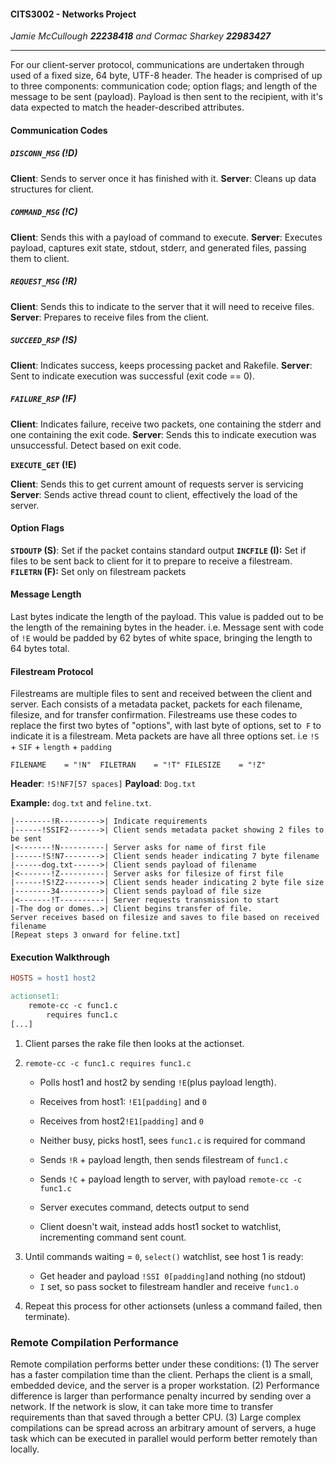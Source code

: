 #### CITS3002 - Networks Project

*Jamie McCullough **22238418** and Cormac Sharkey **22983427***

---

For our client-server protocol, communications are undertaken through used of a fixed size, 64 byte, UTF-8 header. The header is comprised of up to three components: communication code; option flags; and length of the message to be sent (payload). Payload is then sent to the recipient, with it's data expected to match the header-described attributes. 

#### Communication Codes

##### `DISCONN_MSG`  (!D)

**Client**: Sends to server once it has finished with it.
**Server**: Cleans up data structures for client.

##### `COMMAND_MSG`  (!C)

**Client**: Sends this with a payload of command to execute.
**Server**: Executes payload, captures exit state, stdout, stderr, and generated files, passing them to client.

##### `REQUEST_MSG`  (!R)

**Client**: Sends this to indicate to the server that it will need to receive files.
**Server**: Prepares to receive files from the client.

##### `SUCCEED_RSP` (!S)

**Client**: Indicates success, keeps processing packet and Rakefile. 
**Server**: Sent to indicate execution was successful (exit code == 0).

##### `FAILURE_RSP`  (!F)

**Client**: Indicates failure, receive two packets, one containing the stderr and one containing the exit code.
**Server**: Sends this to indicate execution was unsuccessful. Detect based on exit code.

**`EXECUTE_GET`  (!E)**

**Client**: Sends this to get current amount of requests server is servicing
**Server**: Sends active thread count to client, effectively the load of the server.

#### Option Flags

**`STDOUTP` (S)**: Set if the packet contains standard output
**`INCFILE` (I):** Set if files to be sent back to client for it to prepare to receive a filestream.
**`FILETRN` (F):** Set only on filestream packets

#### Message Length

Last bytes indicate the length of the payload. This value is padded out to be the length of the remaining bytes in the header. i.e. Message sent with code of `!E`  would be padded by 62 bytes of white space, bringing the length to 64 bytes total.

#### Filestream Protocol

Filestreams are multiple files to sent and received between the client and server. Each consists of a metadata packet, packets for each filename, filesize, and for transfer confirmation. Filestreams use these codes to replace the first two bytes of  "options", with last byte of options, set to` F` to indicate it is a filestream. Meta packets are have all three options set. i.e  `!S` + `SIF` + `length` + `padding`

    FILENAME    = "!N"	FILETRAN    = "!T" FILESIZE    = "!Z"
**Header**: `!S!NF7[57 spaces]`	**Payload**: `Dog.txt`

**Example:** `dog.txt` and `feline.txt`.

```
|--------!R--------->| Indicate requirements
|------!SSIF2------->| Client sends metadata packet showing 2 files to be sent
|<-------!N----------| Server asks for name of first file
|------!S!N7-------->| Client sends header indicating 7 byte filename 
|------dog.txt------>| Client sends payload of filename
|<-------!Z----------| Server asks for filesize of first file
|------!S!Z2-------->| Client sends header indicating 2 byte file size
|--------34--------->| Client sends payload of file size
|<-------!T----------| Server requests transmission to start
|-The dog or domes..>| Client begins transfer of file. 
Server receives based on filesize and saves to file based on received filename
[Repeat steps 3 onward for feline.txt]
```

#### Execution Walkthrough

```makefile
HOSTS = host1 host2

actionset1:
	remote-cc -c func1.c
		requires func1.c
[...]
```

1. Client parses the rake file then looks at the actionset.

2. `remote-cc -c func1.c requires func1.c`

   - Polls host1 and host2 by sending `!E`(plus payload length).

   - Receives from host1: `!E1[padding]` and `0`

   - Receives from host2`!E1[padding]` and  `0`

   - Neither busy, picks host1, sees `func1.c` is required for command

   - Sends `!R` + payload length, then sends filestream of `func1.c`

   - Sends `!C` + payload length to server, with payload `remote-cc -c func1.c`

   - Server executes command, detects output to send 

   - Client doesn't wait, instead adds host1 socket to watchlist, incrementing command sent count. 

3. Until commands waiting = `0`, `select()` watchlist, see host 1 is ready:
   - Get header and payload `!SSI 0[padding]`and nothing (no stdout)
   - `I` set, so pass socket to filestream handler and receive `func1.o`

4. Repeat this process for other actionsets (unless a command failed, then terminate).

### Remote Compilation Performance

Remote compilation performs better under these conditions:
(1) The server has a faster compilation time than the client. Perhaps the client is a small, embedded device, and the server is a proper workstation.
(2) Performance difference is larger than performance penalty incurred by sending over a network. If the network is slow, it can take more time to transfer requirements than that saved through a better CPU.
(3) Large complex compilations can be spread across an arbitrary amount of servers, a huge task which can be executed in parallel would perform better remotely than locally.
